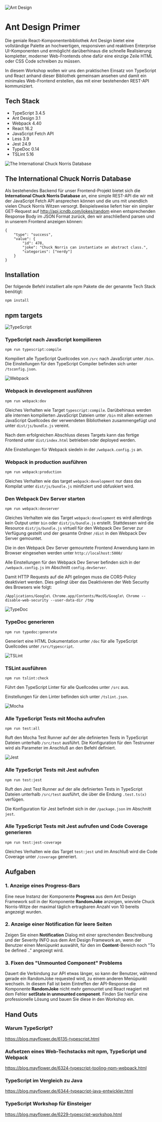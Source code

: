 ![Ant Design](https://github.com/christopherstock/AntDesignPrimer/raw/master/_ASSET/readme/150px/logo_ant_design.png)

# Ant Design Primer

Die geniale React-Komponentenbibliothek Ant Design bietet eine vollständige Palette an hochwertigen, responsiven und
 reaktiven Enterprise UI-Komponenten und ermöglicht darüberhinaus die schnelle Realisierung kompletter, moderner
 Web-Frontends ohne dafür eine einzige Zeile HTML oder CSS Code schreiben zu müssen.

In diesem Workshop wollen wir uns den praktischen Einsatz von TypeScript und React anhand dieser Bibliothek gemeinsam
 ansehen und damit ein minimales Web-Frontend erstellen, das mit einer bestehenden REST-API kommuniziert.

## Tech Stack
- TypeScript 3.4.5
- Ant Design 3.1
- Webpack 4.40
- React 16.2
- JavaScript Fetch API
- Less 3.9
- Jest 24.9
- TypeDoc 0.14
- TSLint 5.16

![The International Chuck Norris Database](https://github.com/christopherstock/AntDesignPrimer/raw/master/_ASSET/readme/150px/icndb.png)

## The International Chuck Norris Database

Als bestehendes Backend für unser Frontend-Projekt bietet sich die **International
 Chuck Norris Database** an, eine simple REST-API die wir mit der JavaScript Fetch API ansprechen können
 und die uns mit unendlich vielen Chuck Norris Witzen versorgt. Beispielsweise liefert hier ein
 simpler GET-Request auf http://api.icndb.com/jokes/random einen entsprechenden Response Body im 
 JSON Format zurück, den wir anschließend parsen und in unserem Frontend anzeigen können:

```
{
    "type": "success", 
    "value": { 
        "id": 478, 
        "joke": "Chuck Norris can instantiate an abstract class.", 
        "categories": ["nerdy"] 
    }
}
```

## Installation
Der folgende Befehl installiert alle npm Pakete die der genannte Tech Stack benötigt:

`npm install`

## npm targets

![TypeScript](https://github.com/christopherstock/AntDesignPrimer/raw/master/_ASSET/readme/150px/logo_typescript.png)

### TypeScript nach JavaScript kompilieren
`npm run typescript:compile`

Kompiliert alle TypeScript Quellcodes von `/src` nach JavaScript unter `/bin`.
 Die Einstellungen für den TypeScript Compiler befinden sich unter `/tsconfig.json`.

![Webpack](https://github.com/christopherstock/AntDesignPrimer/raw/master/_ASSET/readme/150px/logo_webpack.png)

### Webpack in development ausführen
`npm run webpack:dev`

Gleiches Verhalten wie Target `typescript:compile`. Darübehinaus werden alle internen
 kompilierten JavaScript Dateien unter `/bin` mit allen externen JavaScript Quellcodes 
 der verwendeten Bibliotheken zusammengefügt und unter `dist/js/bundle.js` vereint.

Nach dem erfolgreichen Abschluss dieses Targets kann das fertige Frontend unter 
 `dist/index.html` betrieben oder deployed werden.

Alle Einstellungen für Webpack siedeln in der `/webpack.config.js` an.

### Webpack in production ausführen
`npm run webpack:production`

Gleiches Verhalten wie das target `webpack:development` nur dass das Kompilat unter
 `dist/js/bundle.js` minifiziert und obfuskiert wird.

### Den Webpack Dev Server starten
`npm run webpack:devserver`

Gleiches Verhalten wie das Target `webpack:development` es wird allerdings kein Output unter
 `bin` oder `dist/js/bundle.js` erstellt. Stattdessen wird die Resource `dist/js/bundle.js`
 virtuell für den Webpack Dev Server zur Verfügung gestellt und der gesamte Ordner `/dist`
 in den Webpack Dev Server gemountet.

Die in den Webpack Dev Server gemountete Frontend Anwendung kann im Browser eingesehen werden
 unter `http://localhost:5000/`

Alle Einstellungen für den Webpack Dev Server befinden sich in der `/webpack.config.js`
 im Abschnitt `config.devServer`.

Damit HTTP Requests auf die API gelingen muss die CORS-Policy deaktiviert werden.
 Dies gelingt über das Deaktivieren der Web Security des Browsers wie folgt:

```
/Applications/Google\ Chrome.app/Contents/MacOS/Google\ Chrome --disable-web-security --user-data-dir /tmp
```

![TypeDoc](https://github.com/christopherstock/AntDesignPrimer/raw/master/_ASSET/readme/150px/logo_typedoc.png)

### TypeDoc generieren
`npm run typedoc:generate`

Generiert eine HTML Dokumentation unter `/doc` für alle TypeScript Quellcodes unter `/src/typescript`.

![TSLint](https://github.com/christopherstock/AntDesignPrimer/raw/master/_ASSET/readme/150px/logo_tslint.png)

### TSLint ausführen
`npm run tslint:check`

Führt den TypeScript Linter für alle Quellcodes unter `/src` aus.

Einstellungen für den Linter befinden sich unter `/tslint.json`.

![Mocha](https://github.com/christopherstock/AntDesignPrimer/raw/master/_ASSET/readme/150px/logo_mocha.png)

### Alle TypeScript Tests mit Mocha aufrufen
`npm run test:all`

Ruft den Mocha Test Runner auf der alle definierten Tests in TypeScript Dateien unterhalb `/src/test` ausführt.
Die Konfiguration für den Testrunner wird als Parameter im Anschluß an den Befehl definiert.

![Jest](https://github.com/christopherstock/AntDesignPrimer/raw/master/_ASSET/readme/150px/logo_jest.png)

### Alle TypeScript Tests mit Jest aufrufen
`npm run test:jest`

Ruft den Jest Test Runner auf der alle definierten Tests in TypeScript Dateien unterhalb `/src/test` ausführt, 
die über die Endung `.test.ts(x)` verfügen.

Die Konfiguration für Jest befindet sich in der `/package.json` im Abschnitt `jest`.

### Alle TypeScript Tests mit Jest aufrufen und Code Coverage generieren
`npm run test:jest-coverage`

Gleiches Verhalten wie das Target `test:jest` und im Anschluß wird die Code Coverage unter `/coverage` generiert.

## Aufgaben

### 1. Anzeige eines Progress-Bars 
Eine neue Instanz der Komponente **Progress**
 aus dem Ant Design Framework soll in der Komponente **RandomJoke** anzeigen, wieviele
 Chuck Norris-Witze der maximal täglich ertragbaren Anzahl von 10 bereits angezeigt wurden.

### 2. Anzeige einer Notification für leere Seiten
Zeigen Sie einen **Notification** Dialog mit einer sprechenden Beschreibung und der Severity INFO aus dem Ant Design Framework
 an, wenn der Benutzer einen Menüpunkt auswählt, für den im **Content**-Bereich noch "To be defined .." angezeigt wird.

### 3. Fixen des "Unmounted Component" Problems
Dauert die Verbindung zur API etwas länger, so kann der Benutzer, während gerade ein RandomJoke requested wird,
 zu einem anderen Menüpunkt wechseln. In diesem Fall ist beim Eintreffen der API-Response die Komponente **RandomJoke**
 nicht mehr gemountet und React reagiert mit dem Fehler **setState in unmounted component**.
 Finden Sie hierfür eine professionelle Lösung und bauen Sie diese in den Workshop ein.

## Hand Outs

### Warum TypeScript?

https://blog.mayflower.de/6135-typescript.html

### Aufsetzen eines Web-Techstacks mit npm, TypeScript und Webpack

https://blog.mayflower.de/6324-typescript-tooling-npm-webpack.html

### TypeScript im Vergleich zu Java

https://blog.mayflower.de/6344-typeacript-java-entwickler.html

### TypeScript Workshop für Einsteiger

https://blog.mayflower.de/6229-typescript-workshop.html
